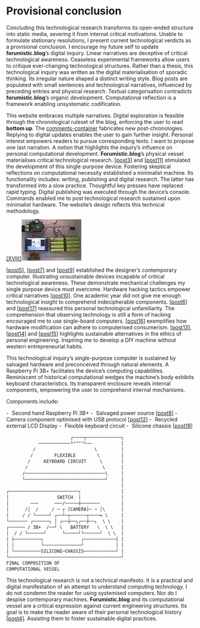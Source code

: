 # Provisional conclusion 


Concluding this technological research transforms its open-ended structure into static media, severing it from internal critical motivations. Unable to formulate stationary resolutions, I present current technological verdicts as a provisional conclusion. I encourage my future self to update **forumistic.blog**’s digital inquiry. Linear narratives are deceptive of critical technological awareness. Ceaseless experimental frameworks allow users to critique ever-changing technological structures. Rather than a thesis, this technological inquiry was written as the digital materialisation of sporadic thinking. Its irregular nature shaped a distinct writing style. Blog posts are populated with small sentences and technological narratives, influenced by preceding entries and physical research. Textual categorisation contradicts **forumistic.blog**’s organic development. Computational reflection is a framework enabling unsystematic codification.



This website embraces multiple narratives. Digital exploration is feasible through the chronological ruleset of the blog, enforcing the user to read **bottom up**. The <a href=#comments-container>comments-container</a> fabricates new post-chronologies. Replying to digital updates enables the user to gain further insight. Personal interest empowers readers to pursue corresponding texts. I want to propose one last narration. A notion that highlights the inquiry’s influence on personal computational development. **Forumistic.blog**’s physical vessel materialises critical technological research. <a href="#post-post3">[post3]</a> and <a href="#post-post11">[post11]</a> stimulated the development of this single-purpose device. Fostering skeptical reflections on computational necessity established a minimalist machine. Its functionality includes: writing, publishing and digital research. The latter has transformed into a slow practice. Thoughtful key presses have replaced rapid typing. Digital publishing was executed through the device’s console. Commands enabled me to post technological research sustained upon minimalist hardware. The website’s design reflects this technical methodology. 


<p><a href="#image-bibliography">[XVIII]<img src="images/post19-1.jpg"></a></p>

<a href="#post-post5">[post5]</a>, <a href="#post-post7">[post7]</a> and <a href="#post-post9">[post9]</a> established the designer’s contemporary computer. Illustrating unsustainable devices incapable of critical technological awareness. These demonstrate mechanical challenges my single purpose device must overcome. Hardware hacking tactics empower critical narratives <a href="#post-post10">[post10]</a>. One academic year did not give me enough technological insight to comprehend indecipherable components. <a href="#post-post6">[post6]</a> and <a href="#post-post17">[post17]</a> reassured this personal technological unfamiliarity. The comprehension that observing technology is still a form of hacking encouraged me to use single-board computers. <a href="#post-post16">[post16]</a> exemplifies how hardware modification can adhere to computerised consumerism. <a href="#post-post13">[post13]</a>, <a href="#post-post14">[post14]</a> and <a href="#post-post15">[post15]</a> highlights sustainable alternatives in the ethics of personal engineering. Inspiring me to develop a DIY machine without western entrepreneurial habits. 



This technological inquiry’s single-purpose computer is sustained by salvaged hardware and preconceived through natural elements. A Raspberry Pi 3B+ facilitates the device’s computing capabilities. Reminiscent of historical computational wedges the machine’s body exhibits keyboard characteristics. Its transparent enclosure reveals internal components, empowering the user to comprehend internal mechanisms. 

Components include:

-   Second hand Raspberry Pi 3B+
-   Salvaged power source <a href="post-post8">[post8]</a>
-   Camera component optimised with USB protocol <a href="post-post12">[post12]</a>
-   Recycled external LCD Display 
-   Flexible keyboard circuit 
-   Silicone chassis <a href="post-post18">[post18]</a>

```
                        ┌────┬─────────────┐
            ────────────└""""┘──           │
          /                      \         │
         /        FLEXIBLE        \        │
        /     KEYBOARD CIRCUIT     \       │
       /                            \      │
      /──────────────────────────────\     │
      └──────────────────────────────┘     │
                                           │
┌──────────────────────────┐               │
│                  SWITCH  │               │
│        ───      ───/─────┼───────        │
│      /│  /     / ─ ┬ [CAMERA]─ ─ │\      │
│     / / └─────┘ ┌──┴─┬──────┬────= \     │
└─────── ┌──────┐ │ ┌──┼──┐┌──┼──┐  \ \    │
┌────── / 3B+  /──┘ \   BATTERY   \  \ \   │
│  / / └──────┘      └─────┘└──────┘  \ \  │
│ ├──────────┐              ┌────────────┤ │
│ │          └──────────────┘            │ │
│ └──────────SILICONE─CHASSIS────────────┘ │
└──────────────────────────────────────────┘
FINAL COMPOSITION OF                         
COMPUTATIONAL VESSEL                                             
```

This technological research is not a technical manifesto. It is a practical and digital manifestation of an attempt to understand computing technology. I do not condemn the reader for using systemised computers. Nor do I despise contemporary machines. **Forumistic.blog** and its computational vessel are a critical expression against current engineering structures. Its goal is to make the reader aware of their personal technological history <a href="#post-post4">[post4]</a>. Assisting them to foster sustainable digital practices.  
